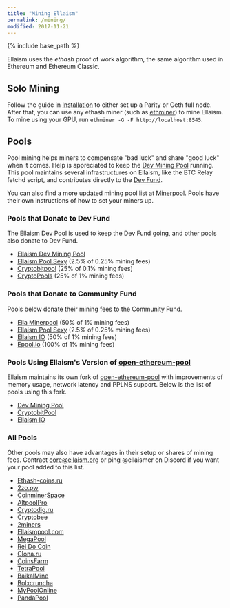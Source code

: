 ```yaml
---
title: "Mining Ellaism"
permalink: /mining/
modified: 2017-11-21
---
```


{% include base_path %}

Ellaism uses the *ethash* proof of work algorithm, the same algorithm used in
Ethereum and Ethereum Classic.

## Solo Mining

Follow the guide in [Installation](/install/) to either set up a Parity or Geth
full node. After that, you can use any ethash miner (such as
[ethminer](https://github.com/ethereum-mining/ethminer)) to mine Ellaism. To
mine using your GPU, run `ethminer -G -F http://localhost:8545`.

## Pools

Pool mining helps miners to compensate "bad luck" and share "good luck" when it comes. Help is appreciated to keep the [Dev Mining Pool](https://pool.ellaism.org) running. This pool maintains several infrastructures on Ellaism, like the BTC Relay fetchd script, and contributes directly to the [Dev Fund](https://ellaism.org/donations/).

You can also find a more updated mining pool list at
[Minerpool](https://minerpool.net/pools/ellaism/). Pools have their own
instructions of how to set your miners up.

### Pools that Donate to Dev Fund

The Ellaism Dev Pool is used to keep the Dev Fund going, and other pools also
donate to Dev Fund.

* [Ellaism Dev Mining Pool](https://pool.ellaism.org)
* [Ellaism Pool Sexy](http://ella.pool.sexy) (2.5% of 0.25% mining fees)
* [Cryptobitpool](http://ella.cryptobitpool.eu) (25% of 0.1% mining fees)
* [CryptoPools](http://ella.cryptopools.info) (25% of 1% mining fees)

### Pools that Donate to Community Fund

Pools below donate their mining fees to the Community Fund.

* [Ella Minerpool](http://ella.minerpool.net) (50% of 1% mining fees)
* [Ellaism Pool Sexy](http://ella.pool.sexy) (2.5% of 0.25% mining fees)
* [Ellaism IO](http://pool.ellaism.io) (50% of 1% mining fees)
* [Epool.io](http://ella.epool.io) (100% of 1% mining fees)

### Pools Using Ellaism's Version of [open-ethereum-pool](https://github.com/ellaism/open-ethereum-pool)

Ellaism maintains its own fork of [open-ethereum-pool](https://github.com/ellaism/open-ethereum-pool) with improvements of memory usage, network latency and PPLNS support. Below is the list of pools using this fork.

* [Dev Mining Pool](https://pool.ellaism.org/)
* [CryptobitPool](http://ella.cryptobitpool.eu/)
* [Ellaism IO](http://pool.ellaism.io/)

### All Pools

Other pools may also have advantages in their setup or shares of mining fees. Contract [core@ellaism.org](mailto:core@ellaism.org) or ping @ellaismer on Discord if you want your pool added to this list.

* [Ethash-coins.ru](http://ella.ethash-coins.ru)
* [2zo.pw](http://ellaism.2zo.pw)
* [CoinminerSpace](http://ella.coinminer.space)
* [AltpoolPro](http://ella.altpool.pro)
* [Cryptodig.ru](http://ella-solo.cryptodig.ru)
* [Cryptobee](http://cryptobee.de)
* [2miners](https://2miners.com)
* [Ellaismpool.com](http://ellaismpool.com)
* [MegaPool](http://megapool.io/ella)
* [Rei Do Coin](https://ella.reidocoin.com.br/)
* [Clona.ru](http://clona.ru)
* [CoinsFarm](https://coins.farm/pools/ella)
* [TetraPool](https://ellaism.tetrapool.com/)
* [BaikalMine](http://ell.baikalmine.com)
* [Bolxcruncha](http://ella.bloxcruncha.io)
* [MyPoolOnline](https://ella.mypool.online)
* [PandaPool](https://pandapool.io/info/howtostart/ethash/19)
